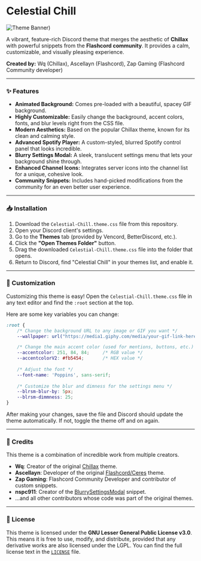 # Celestial Chill

![Theme Banner](https://warrayquipsome.github.io/Chillax/Wallpapers/chillax-default.png)) <!-- Optional: Create and link to a cool banner image! -->

A vibrant, feature-rich Discord theme that merges the aesthetic of **Chillax** with powerful snippets from the **Flashcord community**. It provides a calm, customizable, and visually pleasing experience.

**Created by:** Wq (Chillax), Ascellayn (Flashcord), Zap Gaming (Flashcord Community developer)

---

### ✨ Features

*   **Animated Background:** Comes pre-loaded with a beautiful, spacey GIF background.
*   **Highly Customizable:** Easily change the background, accent colors, fonts, and blur levels right from the CSS file.
*   **Modern Aesthetics:** Based on the popular Chillax theme, known for its clean and calming style.
*   **Advanced Spotify Player:** A custom-styled, blurred Spotify control panel that looks incredible.
*   **Blurry Settings Modal:** A sleek, translucent settings menu that lets your background shine through.
*   **Enhanced Channel Icons:** Integrates server icons into the channel list for a unique, cohesive look.
*   **Community Snippets:** Includes hand-picked modifications from the community for an even better user experience.

---

### 📥 Installation

1.  Download the `Celestial-Chill.theme.css` file from this repository.
2.  Open your Discord client's settings.
3.  Go to the **Themes** tab (provided by Vencord, BetterDiscord, etc.).
4.  Click the **"Open Themes Folder"** button.
5.  Drag the downloaded `Celestial-Chill.theme.css` file into the folder that opens.
6.  Return to Discord, find "Celestial Chill" in your themes list, and enable it.

---

### 🎨 Customization

Customizing this theme is easy! Open the `Celestial-Chill.theme.css` file in any text editor and find the `:root` section at the top.

Here are some key variables you can change:

```css
:root {
    /* Change the background URL to any image or GIF you want */
    --wallpaper: url("https://media1.giphy.com/media/your-gif-link-here.gif");

    /* Change the main accent color (used for mentions, buttons, etc.) */
    --accentcolor: 251, 84, 84;     /* RGB value */
    --accentcolorV2: #fb5454;       /* HEX value */
    
    /* Adjust the font */
    --font-name: 'Poppins', sans-serif;
    
    /* Customize the blur and dimness for the settings menu */
    --blrsm-blur-by: 5px;
    --blrsm-dimmness: 25;
}
```

After making your changes, save the file and Discord should update the theme automatically. If not, toggle the theme off and on again.

---

### 📜 Credits

This theme is a combination of incredible work from multiple creators.
*   **Wq**: Creator of the original [Chillax](https://github.com/warrayquipsome/Chillax) theme.
*   **Ascellayn**: Developer of the original [Flashcord/Ceres](https://sirio-network.com/) theme.
*   **Zap Gaming**: Flashcord Community Developer and contributor of custom snippets.
*   **nspc911**: Creator of the [BlurrySettingsModal](https://github.com/nspc911/themes/tree/main/vencord/BlurrySettingsModal.theme.css) snippet.
*   ...and all other contributors whose code was part of the original themes.

---

### 📄 License

This theme is licensed under the **GNU Lesser General Public License v3.0**. This means it is free to use, modify, and distribute, provided that any derivative works are also licensed under the LGPL. You can find the full license text in the [`LICENSE`](./LICENSE) file.
